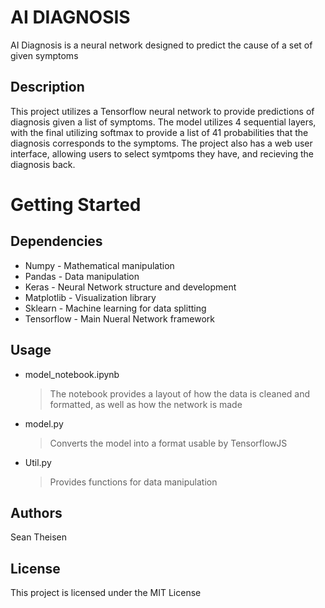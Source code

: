 # AI DIAGNOSIS
AI Diagnosis is a neural network designed to predict the cause of a set of given symptoms

## Description
This project utilizes a Tensorflow neural network to provide predictions of diagnosis given a list of symptoms. The model utilizes 4 sequential layers, with the final utilizing softmax to provide a list of 41 probabilities that the diagnosis corresponds to the symptoms. The project also has a web user interface, allowing users to select symtpoms they have, and recieving the diagnosis back. 

# Getting Started

## Dependencies
* Numpy - Mathematical manipulation
* Pandas - Data manipulation
* Keras - Neural Network structure and development
* Matplotlib - Visualization library
* Sklearn - Machine learning for data splitting
* Tensorflow - Main Nueral Network framework

## Usage

* model_notebook.ipynb
  > The notebook provides a layout of how the data is cleaned and formatted, as well as how the network is made
* model.py
  > Converts the model into a format usable by TensorflowJS
* Util.py
  > Provides functions for data manipulation

## Authors

Sean Theisen

## License

This project is licensed under the MIT License
  
